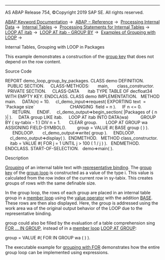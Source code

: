   

* * *

AS ABAP Release 754, ©Copyright 2019 SAP SE. All rights reserved.

[ABAP Keyword Documentation](https://help.sap.com/doc/abapdocu_754_index_htm/7.54/en-US/abenabap.htm) →  [ABAP − Reference](https://help.sap.com/doc/abapdocu_754_index_htm/7.54/en-US/abenabap_reference.htm) →  [Processing Internal Data](https://help.sap.com/doc/abapdocu_754_index_htm/7.54/en-US/abenabap_data_working.htm) →  [Internal Tables](https://help.sap.com/doc/abapdocu_754_index_htm/7.54/en-US/abenitab.htm) →  [Processing Statements for Internal Tables](https://help.sap.com/doc/abapdocu_754_index_htm/7.54/en-US/abentable_processing_statements.htm) →  [LOOP AT itab](https://help.sap.com/doc/abapdocu_754_index_htm/7.54/en-US/abaploop_at_itab_variants.htm) →  [LOOP AT itab - GROUP BY](https://help.sap.com/doc/abapdocu_754_index_htm/7.54/en-US/abaploop_at_itab_group_by.htm) →  [Examples of Grouping with LOOP](https://help.sap.com/doc/abapdocu_754_index_htm/7.54/en-US/abenloop_group_by_abexas.htm) → 

Internal Tables, Grouping with LOOP in Packages

This example demonstrates a construction of the [group key](https://help.sap.com/doc/abapdocu_754_index_htm/7.54/en-US/abengroup_key_glosry.htm "Glossary Entry") that does not depend on the row content.

Source Code

REPORT demo\_loop\_group\_by\_packages.
CLASS demo DEFINITION.
  PUBLIC SECTION.
    CLASS-METHODS:
      main,
      class\_constructor.
  PRIVATE SECTION.
    CLASS-DATA
      itab TYPE TABLE OF decfloat34 WITH EMPTY KEY.
ENDCLASS.
CLASS demo IMPLEMENTATION.
  METHOD main.
    DATA(n) = 10.
    cl\_demo\_input=>request( EXPORTING text  = \`Package size\`
                            CHANGING  field = n ).
    IF n <= 0.
      RETURN.
    ENDIF.
    cl\_demo\_output=>begin\_section( |Packages of { n }| ).
    DATA group LIKE itab.
    LOOP AT itab INTO DATA(wa)
         GROUP BY ( sy-tabix - 1 ) DIV n + 1.
      CLEAR group.
      LOOP AT GROUP wa ASSIGNING FIELD-SYMBOL(<wa>).
        group = VALUE #( BASE group ( <wa> ) ).
      ENDLOOP.
      cl\_demo\_output=>write( group ).
    ENDLOOP.
    cl\_demo\_output=>display( ).  ENDMETHOD.
  METHOD class\_constructor.
    itab = VALUE #( FOR j = 1 UNTIL j > 100 ( 1 / j ) ).
  ENDMETHOD.
ENDCLASS.
START-OF-SELECTION.
  demo=>main( ).

Description

[Grouping](https://help.sap.com/doc/abapdocu_754_index_htm/7.54/en-US/abaploop_at_itab_group_by.htm) of an internal table text with [representative binding](https://help.sap.com/doc/abapdocu_754_index_htm/7.54/en-US/abaploop_at_itab_group_by_binding.htm). The [group key](https://help.sap.com/doc/abapdocu_754_index_htm/7.54/en-US/abaploop_at_itab_group_by_key.htm) of the [group loop](https://help.sap.com/doc/abapdocu_754_index_htm/7.54/en-US/abengroup_loop_glosry.htm "Glossary Entry") is constructed as a value of the type i. This value is calculated from the row index of the current row in sy-tabix. This creates groups of rows with the same definable size.

In the group loop, the rows of each group are placed in an internal table group in a [member loop](https://help.sap.com/doc/abapdocu_754_index_htm/7.54/en-US/abenmember_loop_glosry.htm "Glossary Entry") using the [value operator](https://help.sap.com/doc/abapdocu_754_index_htm/7.54/en-US/abenvalue_operator_glosry.htm "Glossary Entry") with the addition [BASE](https://help.sap.com/doc/abapdocu_754_index_htm/7.54/en-US/abenvalue_constructor_params_itab.htm). These rows are then also displayed. Here, the group is addressed using the work area wa of the original output behavior of the LOOP due to the representative binding.

group could also be filled by the evaluation of a table comprehension sing [FOR ... IN GROUP](https://help.sap.com/doc/abapdocu_754_index_htm/7.54/en-US/abenfor_in_group.htm), instead of in a [member loop](https://help.sap.com/doc/abapdocu_754_index_htm/7.54/en-US/abenmember_loop_glosry.htm "Glossary Entry") [LOOP AT GROUP](https://help.sap.com/doc/abapdocu_754_index_htm/7.54/en-US/abaploop_at_group.htm):

group = VALUE #( FOR <wa> IN GROUP wa ( <wa> ) ).

The executable example for [grouping with FOR](https://help.sap.com/doc/abapdocu_754_index_htm/7.54/en-US/abenfor_group_by_packages_abexa.htm) demonstrates how the entire group loop can be implemented using expressions.